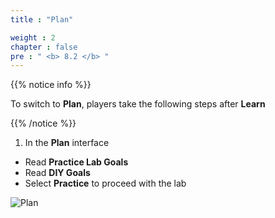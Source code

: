 ```yaml
---
title : "Plan"

weight : 2
chapter : false
pre : " <b> 8.2 </b> "
---
```


{{% notice info %}}

To switch to **Plan**, players take the following steps after **Learn**

{{% /notice %}}

1. In the **Plan** interface

- Read **Practice Lab Goals**
- Read **DIY Goals**
- Select **Practice** to proceed with the lab

![Plan](/images/8-awspricingcalculator/8.2-plan/1-plan.png)
